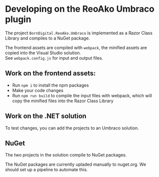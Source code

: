 # Developing on the ReoAko Umbraco plugin

The project `BornDigital.ReoAko.Umbraco` is implemented as a Razor Class Library and compiles to a NuGet package.

The frontend assets are compiled with `webpack`, the minified assets are copied into the Visual Studio solution.  
See `webpack.config.js` for input and output files.

## Work on the frontend assets:

- Run `npm i` to install the npm packages
- Make your code changes
- Run `npm run build` to compile the input files with webpack, which will copy the minified files into the Razor Class Library

## Work on the .NET solution

To test changes, you can add the projects to an Umbraco solution.

## NuGet

The two projects in the solution compile to NuGet packages.

The NuGet packages are currently upladed manually to nuget.org. We should set up a pipeline to automate this.
